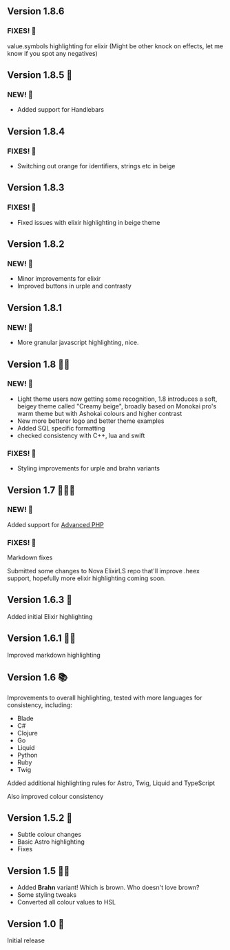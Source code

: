## Version 1.8.6

### FIXES! 🐞

value.symbols highlighting for elixir (Might be other knock on effects, let me know if you spot any negatives)

## Version 1.8.5 🧔

### NEW! 🌟

- Added support for Handlebars

## Version 1.8.4

### FIXES! 🐞

- Switching out orange for identifiers, strings etc in beige

## Version 1.8.3

### FIXES! 🐞

- Fixed issues with elixir highlighting in beige theme

## Version 1.8.2

### NEW! 🌟

- Minor improvements for elixir
- Improved buttons in urple and contrasty

## Version 1.8.1

### NEW! 🌟

- More granular javascript highlighting, nice.

## Version 1.8 🥛👞

### NEW! 🌟

- Light theme users now getting some recognition, 1.8 introduces a soft, beigey theme called "Creamy beige", broadly based on Monokai pro's warm theme but with Ashokai colours and higher contrast
- New more betterer logo and better theme examples
- Added SQL specific formatting
- checked consistency with C++, lua and swift

### FIXES! 🐞

- Styling improvements for urple and brahn variants

## Version 1.7 🐘🐘🐘

### NEW! 🌟

Added support for [Advanced PHP](https://extensions.panic.com/extensions/dennisosaj/dennisosaj.advancedPHP/)

### FIXES! 🐞

Markdown fixes

Submitted some changes to Nova ElixirLS repo that'll improve .heex support, hopefully more elixir highlighting coming soon.

## Version 1.6.3 🔮

Added initial Elixir highlighting

## Version 1.6.1 ✍🏾

Improved markdown highlighting

## Version 1.6 📚

Improvements to overall highlighting, tested with more languages for consistency, including:

- Blade
- C#
- Clojure
- Go
- Liquid
- Python
- Ruby
- Twig

Added additional highlighting rules for Astro, Twig, Liquid and TypeScript

Also improved colour consistency

## Version 1.5.2 🚀

- Subtle colour changes
- Basic Astro highlighting
- Fixes

## Version 1.5 👍🏾

- Added **Brahn** variant! Which is brown. Who doesn't love brown?
- Some styling tweaks
- Converted all colour values to HSL

## Version 1.0 🎉

Initial release
